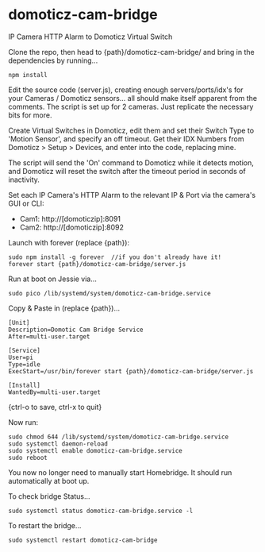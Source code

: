 # domoticz-cam-bridge
IP Camera HTTP Alarm to Domoticz Virtual Switch

Clone the repo, then head to {path}/domoticz-cam-bridge/ and bring in the dependencies by running...

```
npm install
```

Edit the source code (server.js), creating enough servers/ports/idx's for your Cameras / Domoticz sensors... all should make itself apparent from the comments. The script is set up for 2 cameras. Just replicate the necessary bits for more.

Create Virtual Switches in Domoticz, edit them and set their Switch Type to 'Motion Sensor', and specify an off timeout. Get their IDX Numbers from Domoticz > Setup > Devices, and enter into the code, replacing mine. 

The script will send the 'On' command to Domoticz while it detects motion, and Domoticz will reset the switch after the timeout period in seconds of inactivity.

Set each IP Camera's HTTP Alarm to the relevant IP & Port via the camera's GUI or CLI:

- Cam1: http://[domoticzip]:8091
- Cam2: http://[domoticzip]:8092

Launch with forever (replace {path}):

```
sudo npm install -g forever  //if you don't already have it!
forever start {path}/domoticz-cam-bridge/server.js
```

Run at boot on Jessie via...

```
sudo pico /lib/systemd/system/domoticz-cam-bridge.service
```

Copy & Paste in (replace {path})...
```
[Unit]
Description=Domotic Cam Bridge Service
After=multi-user.target

[Service]
User=pi
Type=idle
ExecStart=/usr/bin/forever start {path}/domoticz-cam-bridge/server.js

[Install]
WantedBy=multi-user.target
```

{ctrl-o to save, ctrl-x to quit}

Now run:
```
sudo chmod 644 /lib/systemd/system/domoticz-cam-bridge.service
sudo systemctl daemon-reload
sudo systemctl enable domoticz-cam-bridge.service
sudo reboot
```

You now no longer need to manually start Homebridge. It should run automatically at boot up.

To check bridge Status...

```
sudo systemctl status domoticz-cam-bridge.service -l
```

To restart the bridge...

```
sudo systemctl restart domoticz-cam-bridge
```

